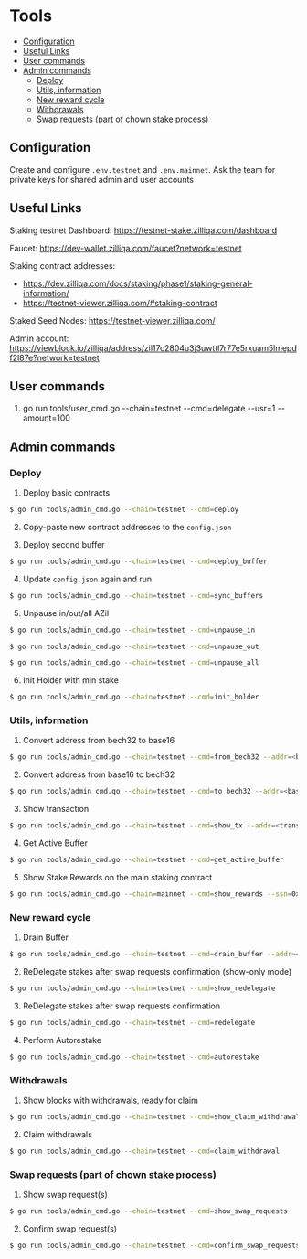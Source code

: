 # Tools

- [Configuration](#configuration)
- [Useful Links](#useful-links)
- [User commands](#user-commands)
- [Admin commands](#admin-commands)
    - [Deploy](#deploy)
    - [Utils, information](#utils-information)
    - [New reward cycle](#new-reward-cycle)
    - [Withdrawals](#withdrawals)
    - [Swap requests \(part of chown stake process\)](#swap-requests-part-of-chown-stake-process)

## Configuration

Create and configure `.env.testnet` and `.env.mainnet`. Ask the team for private keys for shared admin and user accounts

## Useful Links

Staking testnet Dashboard:
https://testnet-stake.zilliqa.com/dashboard

Faucet:
https://dev-wallet.zilliqa.com/faucet?network=testnet

Staking contract addresses:
* https://dev.zilliqa.com/docs/staking/phase1/staking-general-information/
* https://testnet-viewer.zilliqa.com/#staking-contract

Staked Seed Nodes:
https://testnet-viewer.zilliqa.com/

Admin account:
https://viewblock.io/zilliqa/address/zil17c2804u3j3uwttl7r77e5rxuam5lmepdf2l87e?network=testnet

## User commands

1. go run tools/user_cmd.go --chain=testnet --cmd=delegate --usr=1 --amount=100

## Admin commands

### Deploy

1. Deploy basic contracts

```sh
$ go run tools/admin_cmd.go --chain=testnet --cmd=deploy
```

2. Copy-paste new contract addresses to the `config.json`

3. Deploy second buffer

```sh
$ go run tools/admin_cmd.go --chain=testnet --cmd=deploy_buffer
```

4. Update `config.json` again and run

```sh
$ go run tools/admin_cmd.go --chain=testnet --cmd=sync_buffers
```

5. Unpause in/out/all AZil

```sh
$ go run tools/admin_cmd.go --chain=testnet --cmd=unpause_in
```

```sh
$ go run tools/admin_cmd.go --chain=testnet --cmd=unpause_out
```

```sh
$ go run tools/admin_cmd.go --chain=testnet --cmd=unpause_all
```


6. Init Holder with min stake

```sh
$ go run tools/admin_cmd.go --chain=testnet --cmd=init_holder
```

### Utils, information

1. Convert address from bech32 to base16

```sh
$ go run tools/admin_cmd.go --chain=testnet --cmd=from_bech32 --addr=<bech32 addr>
```

2. Convert address from base16 to bech32

```sh
$ go run tools/admin_cmd.go --chain=testnet --cmd=to_bech32 --addr=<base16 addr>
```

3. Show transaction

```sh
$ go run tools/admin_cmd.go --chain=testnet --cmd=show_tx --addr=<transaction hash>
```

4. Get Active Buffer

```sh
$ go run tools/admin_cmd.go --chain=testnet --cmd=get_active_buffer
```

5. Show Stake Rewards on the main staking contract

```sh
$ go run tools/admin_cmd.go --chain=mainnet --cmd=show_rewards --ssn=0x2afe9e18EdD39D927d0FffF8990612FC4aFa2295 --addr=0x30B5259a4E89Dc12B6da7883A9D3cd691F03b386
```

### New reward cycle

1. Drain Buffer

```sh
$ go run tools/admin_cmd.go --chain=testnet --cmd=drain_buffer --addr=<buffer addr>
```

2. ReDelegate stakes after swap requests confirmation (show-only mode)

```sh
$ go run tools/admin_cmd.go --chain=testnet --cmd=show_redelegate
```

3. ReDelegate stakes after swap requests confirmation

```sh
$ go run tools/admin_cmd.go --chain=testnet --cmd=redelegate
```

4. Perform Autorestake

```sh
$ go run tools/admin_cmd.go --chain=testnet --cmd=autorestake
```

### Withdrawals

1. Show blocks with withdrawals, ready for claim

```sh
$ go run tools/admin_cmd.go --chain=testnet --cmd=show_claim_withdrawal
```

2. Claim withdrawals

```sh
$ go run tools/admin_cmd.go --chain=testnet --cmd=claim_withdrawal
```

### Swap requests (part of chown stake process)

1. Show swap request(s)

```sh
$ go run tools/admin_cmd.go --chain=testnet --cmd=show_swap_requests
```

2. Confirm swap request(s)

```sh
$ go run tools/admin_cmd.go --chain=testnet --cmd=confirm_swap_requests
```
